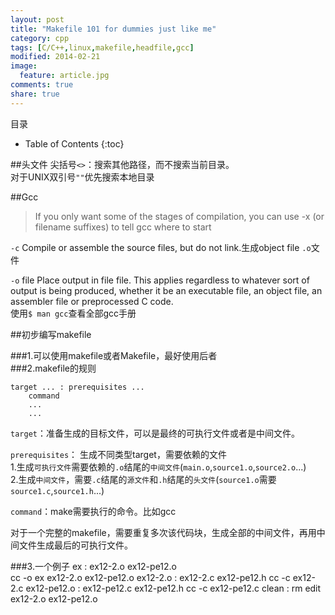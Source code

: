 ```yaml
---
layout: post
title: "Makefile 101 for dummies just like me"
category: cpp
tags: [C/C++,linux,makefile,headfile,gcc]
modified: 2014-02-21
image:
  feature: article.jpg
comments: true
share: true
---
```

目录

* Table of Contents
{:toc}


##头文件
尖括号`<>`：搜索其他路径，而不搜索当前目录。  
   对于UNIX双引号`""`优先搜索本地目录

##Gcc

>If you only want some of the stages of compilation, you can
use -x (or filename suffixes) to tell gcc where to start

`-c`  Compile or assemble the source files, but do not link.生成object file `.o`文件  

`-o` file
           Place output in file file.  This applies regardless to
           whatever sort of output is being produced, whether it be
           an executable file, an object file, an assembler file or
           preprocessed C code.  
使用`$ man gcc`查看全部gcc手册

##初步编写makefile

###1.可以使用makefile或者Makefile，最好使用后者  
###2.makefile的规则
```
target ... : prerequisites ...
	command
	...
	...
```
`target`：准备生成的目标文件，可以是最终的可执行文件或者是中间文件。  

`prerequisites`： 生成不同类型target，需要依赖的文件    
1.生成`可执行文件`需要依赖的`.o`结尾的`中间文件`(`main.o`,`source1.o`,`source2.o`...)  
2.生成`中间文件`，需要`.c`结尾的`源文件`和`.h`结尾的`头文件`(`source1.o`需要`source1.c`,`source1.h`...)    

`command`：make需要执行的命令。比如gcc

对于一个完整的makefile，需要重复多次该代码块，生成全部的中间文件，再用中间文件生成最后的可执行文件。


###3.一个例子
    ex : ex12-2.o ex12-pe12.o  
	    cc -o ex ex12-2.o ex12-pe12.o
    ex12-2.o : ex12-2.c ex12-pe12.h
	    cc -c ex12-2.c
    ex12-pe12.o : ex12-pe12.c ex12-pe12.h
    	cc -c ex12-pe12.c
	clean :
	    rm edit ex12-2.o ex12-pe12.o
	    
   
